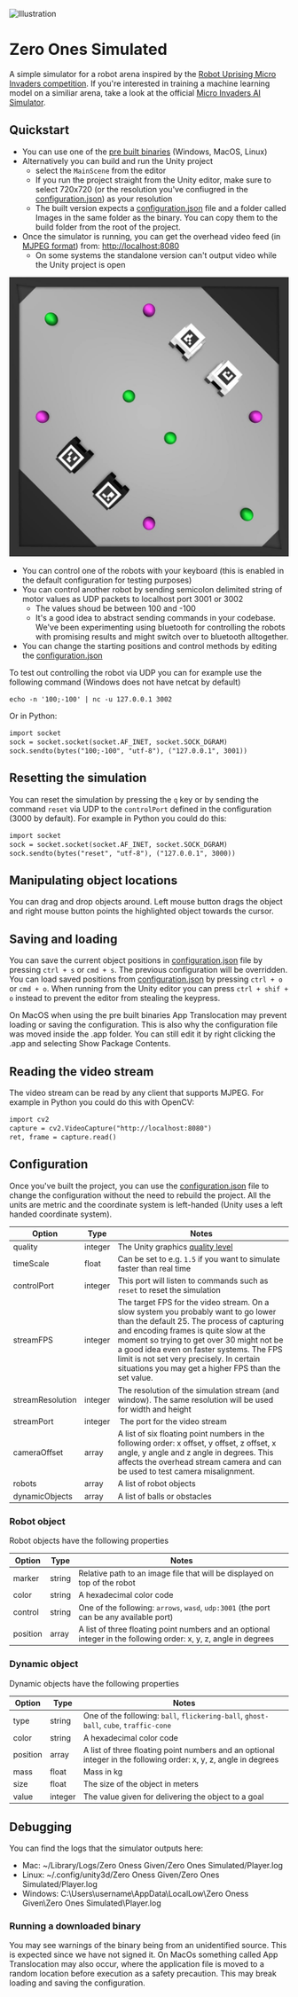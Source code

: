 ![Illustration](https://repository-images.githubusercontent.com/268081145/c5953400-e350-11ea-8386-185060a80f35)

# Zero Ones Simulated
A simple simulator for a robot arena inspired by the [Robot Uprising Micro Invaders competition](https://robotuprising.fi/hackathon/hackathon-microinvaders/). If you're interested in training a machine learning model on a similiar arena, take a look at the official [Micro Invaders AI Simulator](https://github.com/robot-uprising-hq/ai-simulator).

## Quickstart
- You can use one of the [pre built binaries](https://github.com/zero-ones-given/zero-ones-simulated/releases) (Windows, MacOS, Linux)
- Alternatively you can build and run the Unity project
    - select the `MainScene` from the editor
    - If you run the project straight from the Unity editor, make sure to select 720x720 (or the resolution you've confiugred in the [configuration.json](configuration.json)) as your resolution
    - The built version expects a [configuration.json](configuration.json) file and a folder called Images in the same folder as the binary. You can copy them to the build folder from the root of the project.
- Once the simulator is running, you can get the overhead video feed (in [MJPEG format](https://en.wikipedia.org/wiki/Motion_JPEG)) from: [http://localhost:8080](http://localhost:8080)
    - On some systems the standalone version can't output video while the Unity project is open

![Screenshot](screenshot.jpg)

- You can control one of the robots with your keyboard (this is enabled in the default configuration for testing purposes)
- You can control another robot by sending semicolon delimited string of motor values as UDP packets to localhost port 3001 or 3002
    - The values shoud be between 100 and -100
    - It's a good idea to abstract sending commands in your codebase. We've been experimenting using bluetooth for controlling the robots with promising results and might switch over to bluetooth alltogether.
- You can change the starting positions and control methods by editing the [configuration.json](configuration.json)

To test out controlling the robot via UDP you can for example use the following command (Windows does not have netcat by default)
```
echo -n '100;-100' | nc -u 127.0.0.1 3002
```
Or in Python:
```
import socket
sock = socket.socket(socket.AF_INET, socket.SOCK_DGRAM)
sock.sendto(bytes("100;-100", "utf-8"), ("127.0.0.1", 3001))
```

## Resetting the simulation
You can reset the simulation by pressing the `q` key or by sending the command `reset` via UDP to the `controlPort` defined in the configuration (3000 by default). For example in Python you could do this:
```
import socket
sock = socket.socket(socket.AF_INET, socket.SOCK_DGRAM)
sock.sendto(bytes("reset", "utf-8"), ("127.0.0.1", 3000))
```

## Manipulating object locations
You can drag and drop objects around. Left mouse button drags the object and right mouse button points the highlighted object towards the cursor.

## Saving and loading
You can save the current object positions in [configuration.json](configuration.json) file by pressing `ctrl + s` or `cmd + s`. The previous configuration will be overridden.
You can load saved positions from [configuration.json](configuration.json) by pressing `ctrl + o` or `cmd + o`.
When running from the Unity editor you can press `ctrl + shif + o` instead to prevent the editor from stealing the keypress.

On MacOS when using the pre built binaries App Translocation may prevent loading or saving the configuration. This is also why the configuration file was moved inside the .app folder. You can still edit it by right clicking the .app and selecting Show Package Contents.

## Reading the video stream
The video stream can be read by any client that supports MJPEG. For example in Python you could do this with OpenCV:
```
import cv2
capture = cv2.VideoCapture("http://localhost:8080")
ret, frame = capture.read()
```

## Configuration
Once you've built the project, you can use the [configuration.json](configuration.json) file to change the configuration without the need to rebuild the project. All the units are metric and the coordinate system is left-handed (Unity uses a left handed coordinate system).

| Option           | Type    | Notes |
| ---------------- | ------- | ----- |
| quality          | integer | The Unity graphics [quality level](https://docs.unity3d.com/ScriptReference/QualitySettings.SetQualityLevel.html)
| timeScale        | float   | Can be set to e.g. `1.5` if you want to simulate faster than real time
| controlPort      | integer | This port will listen to commands such as `reset` to reset the simulation
| streamFPS        | integer | The target FPS for the video stream. On a slow system you probably want to go lower than the default 25. The process of capturing and encoding frames is quite slow at the moment so trying to get over 30 might not be a good idea even on faster systems. The FPS limit is not set very precisely. In certain situations you may get a higher FPS than the set value.
| streamResolution | integer | The resolution of the simulation stream (and window). The same resolution will be used for width and height
| streamPort       | integer | The port for the video stream
| cameraOffset     | array   | A list of six floating point numbers in the following order: x offset, y offset, z offset, x angle, y angle and z angle in degrees. This affects the overhead stream camera and can be used to test camera misalignment.
| robots           | array   | A list of robot objects
| dynamicObjects   | array   | A list of balls or obstacles

### Robot object
Robot objects have the following properties

| Option           | Type    | Notes |
| ---------------- | ------- | ----- |
| marker           | string  | Relative path to an image file that will be displayed on top of the robot
| color            | string  | A hexadecimal color code
| control          | string  | One of the following: `arrows`, `wasd`, `udp:3001` (the port can be any available port)
| position         | array   | A list of three floating point numbers and an optional integer in the following order: x, y, z, angle in degrees

### Dynamic object
Dynamic objects have the following properties

| Option           | Type    | Notes |
| ---------------- | ------- | ----- |
| type             | string  | One of the following: `ball`, `flickering-ball`, `ghost-ball`, `cube`, `traffic-cone`
| color            | string  | A hexadecimal color code
| position         | array   | A list of three floating point numbers and an optional integer in the following order: x, y, z, angle in degrees
| mass             | float   | Mass in kg
| size             | float   | The size of the object in meters
| value            | integer | The value given for delivering the object to a goal

## Debugging
You can find the logs that the simulator outputs here:
- Mac: ~/Library/Logs/Zero Oness Given/Zero Ones Simulated/Player.log
- Linux: ~/.config/unity3d/Zero Oness Given/Zero Ones Simulated/Player.log
- Windows: C:\Users\username\AppData\LocalLow\Zero Oness Given\Zero Ones Simulated\Player.log

### Running a downloaded binary
You may see warnings of the binary being from an unidentified source. This is expected since we have not signed it. On MacOs something called App Translocation may also occur, where the application file is moved to a random location before execution as a safety precaution. This may break loading and saving the configuration.
